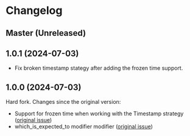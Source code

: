 # Changelog

## Master (Unreleased)

## 1.0.1 (2024-07-03)
- Fix broken timestamp stategy after adding the frozen time support.

## 1.0.0 (2024-07-03)

Hard fork. Changes since the original version:
- Support for frozen time when working with the Timestamp strategy ([original issue](https://github.com/nwallace/active_record_block_matchers/issues/10))
- which_is_expected_to modifier modifier ([original issue](https://github.com/nwallace/active_record_block_matchers/issues/9))